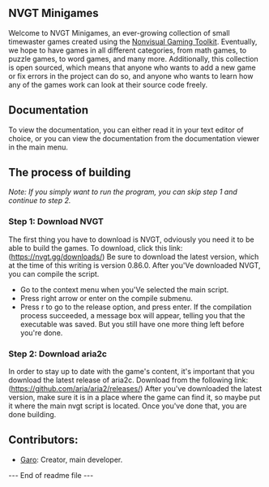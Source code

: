 ## NVGT Minigames
Welcome to NVGT Minigames, an ever-growing collection of small timewaster games created using the [Nonvisual Gaming Toolkit](https://github.com/samtupy/nvgt). Eventually, we hope to have games in all different categories, from math games, to puzzle games, to word games, and many more.
Additionally, this collection is open sourced, which means that anyone who wants to add a new game or fix errors in the project can do so, and anyone who wants to learn how any of the games work can look at their source code freely.
## Documentation
To view the documentation, you can either read it in your text editor of choice, or you can view the documentation from the documentation viewer in the main menu.
## The process of building
*Note: If you simply want to run the program, you can skip step 1 and continue to step 2.*
### Step 1: Download NVGT
The first thing you have to download is NVGT, odviously you need it to be able to build the games.
To download, click this link:
(https://nvgt.gg/downloads/)
Be sure to download the latest version, which at the time of this writing is version 0.86.0.
After you'Ve downloaded NVGT, you can compile the script.
- Go to the context menu when you'Ve selected the main script.
- Press right arrow or enter on the compile submenu.
- Press r to go to the release option, and press enter.
If the compilation process succeeded, a message box will appear, telling you that the executable was saved. But you still have one more thing left before you're done.
### Step 2: Download aria2c
In order to stay up to date with the game's content, it's important that you download the latest release of aria2c. Download from the following link:
(https://github.com/aria/aria2/releases/)
After you've downloaded the latest version, make sure it is in a place where the game can find it, so maybe put it where the main nvgt script is located.
Once you've done that, you are done building.

## Contributors:
- [Garo](https://github.com/garo-pro): Creator, main developer.

--- End of readme file ---